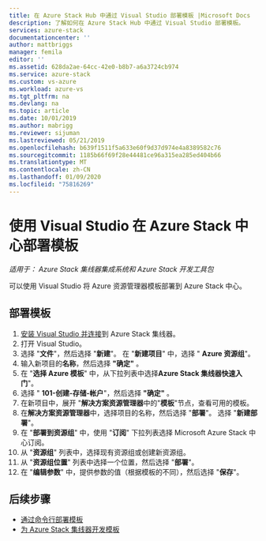 ```yaml
---
title: 在 Azure Stack Hub 中通过 Visual Studio 部署模板 |Microsoft Docs
description: 了解如何在 Azure Stack Hub 中通过 Visual Studio 部署模板。
services: azure-stack
documentationcenter: ''
author: mattbriggs
manager: femila
editor: ''
ms.assetid: 628da2ae-64cc-42e0-b8b7-a6a3724cb974
ms.service: azure-stack
ms.custom: vs-azure
ms.workload: azure-vs
ms.tgt_pltfrm: na
ms.devlang: na
ms.topic: article
ms.date: 10/01/2019
ms.author: mabrigg
ms.reviewer: sijuman
ms.lastreviewed: 05/21/2019
ms.openlocfilehash: b639f1511f5a633e60f9d37d974e4a8389582c76
ms.sourcegitcommit: 1185b66f69f28e44481ce96a315ea285ed404b66
ms.translationtype: MT
ms.contentlocale: zh-CN
ms.lasthandoff: 01/09/2020
ms.locfileid: "75816269"
---
```

# <a name="deploy-templates-in-azure-stack-hub-using-visual-studio"></a>使用 Visual Studio 在 Azure Stack 中心部署模板

*适用于： Azure Stack 集线器集成系统和 Azure Stack 开发工具包*

可以使用 Visual Studio 将 Azure 资源管理器模板部署到 Azure Stack 中心。

## <a name="to-deploy-a-template"></a>部署模板

1. [安装 Visual Studio 并连接](azure-stack-install-visual-studio.md)到 Azure Stack 集线器。
2. 打开 Visual Studio。
3. 选择 "**文件**"，然后选择 "**新建**"。 在 "**新建项目**" 中，选择 " **Azure 资源组**"。
4. 输入新项目的**名称**，然后选择 **"确定"** 。
5. 在 "**选择 Azure 模板**" 中，从下拉列表中选择**Azure Stack 集线器快速入门**"。
6. 选择 " **101-创建-存储-帐户**"，然后选择 **"确定"** 。
7. 在新项目中，展开 "**解决方案资源管理器**中的"**模板**"节点，查看可用的模板。
8. 在**解决方案资源管理器**中，选择项目的名称，然后选择 "**部署**"。 选择 "**新建部署**"。
9. 在 "**部署到资源组**" 中，使用 "**订阅**" 下拉列表选择 Microsoft Azure Stack 中心订阅。
10. 从 "**资源组**" 列表中，选择现有资源组或创建新资源组。
11. 从 "**资源组位置**" 列表中选择一个位置，然后选择 "**部署**"。
12. 在 "**编辑参数**" 中，提供参数的值（根据模板的不同），然后选择 "**保存**"。

## <a name="next-steps"></a>后续步骤

* [通过命令行部署模板](azure-stack-deploy-template-command-line.md)
* [为 Azure Stack 集线器开发模板](azure-stack-develop-templates.md)
